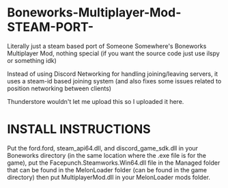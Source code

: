 # Boneworks-Multiplayer-Mod-STEAM-PORT-
Literally just a steam based port of Someone Somewhere's Boneworks Multiplayer Mod, nothing special (if you want the source code just use ilspy or something idk)

Instead of using Discord Networking for handling joining/leaving servers, it uses a steam-id based joining system (and also fixes some issues related to position networking between clients)

Thunderstore wouldn't let me upload this so I uploaded it here.

# INSTALL INSTRUCTIONS

Put the ford.ford, steam_api64.dll, and discord_game_sdk.dll in your Boneworks directory (in the same location where the .exe file is for the game), put the Facepunch.Steamworks.Win64.dll file in the Managed folder that can be found in the MelonLoader folder (can be found in the game directory) then put MultiplayerMod.dll in your MelonLoader mods folder.
